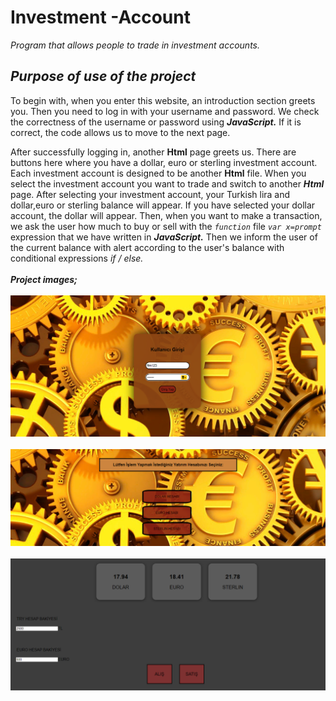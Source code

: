 # Investment -Account
 <i>Program that allows people to trade in investment accounts.</i>
## *Purpose of use of the project* <br>
To begin with, when you enter this website, an introduction section greets you. 
Then you need to log in with your username and password. We check the correctness of the username or password using <b><i>JavaScript.</i></b>
If it is correct, the code allows us to move to the next page.<br>

After successfully logging in, another <b>Html</b> page greets us. There are buttons here where you have a dollar, euro or sterling investment account. Each investment account is designed to be another <b>Html</b> file. When you select the investment account you want to trade and switch to another <b><i>Html</i></b> page.  After selecting your investment account, your Turkish lira and dollar,euro or sterling balance will appear. If you have selected your dollar account, the dollar will appear. Then, when you want to make a transaction, we ask the user how much to buy or sell with the *`function`* file *`var x=prompt`* expression that we have written in <b><i>JavaScript.</b></i> Then we inform the user of the current balance with alert according to the user's balance with conditional expressions *if / else.* <br/><br/>
<b><i>Project images;</i><b>
<br/><br/>
<img src="./giris.png">
<br/><br/>
<img src="./hesap.png">
<br/><br/>
<img src="./euro.png">
